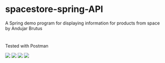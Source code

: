 # spacestore-spring-API
A Spring demo program for displaying information for products from space by Andujar Brutus
#
Tested with Postman

<img src="https://github.com/Brutusa/spacestore-spring-demo/blob/main/SpaceStore%20Screenshots/Screenshot-1.png">
<img src="https://github.com/Brutusa/spacestore-spring-demo/blob/main/SpaceStore%20Screenshots/Screenshot-2.png">
<img src="https://github.com/Brutusa/spacestore-spring-demo/blob/main/SpaceStore%20Screenshots/Screenshot-3n.png">
<img src="https://github.com/Brutusa/spacestore-spring-demo/blob/main/SpaceStore%20Screenshots/Screenshot-4.png">

